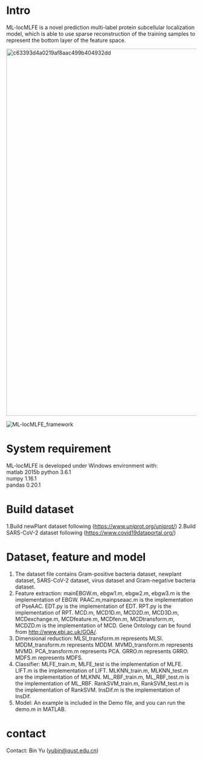 # Intro  
ML-locMLFE is a novel prediction multi-label protein subcellular localization  model, which is able to use sparse reconstruction of the training samples to represent the bottom layer of the feature space. 

<img width="969" alt="c63393d4a0219af8aac499b404932dd" src="https://user-images.githubusercontent.com/38091066/132985236-e927b394-aef5-45b2-a729-937c24352d7e.png">

![ML-locMLFE_framework](https://user-images.githubusercontent.com/38091066/140920649-094b9ac1-887b-4e82-8154-75e77b779912.png)



# System requirement  
ML-locMLFE is developed under Windows environment with:  
matlab 2015b
python  3.6.1  
numpy  1.16.1  
pandas  0.20.1   

# Build dataset
1.Build newPlant dataset following (https://www.uniprot.org/uniprot/)
2.Build SARS-CoV-2 dataset following (https://www.covid19dataportal.org/)

# Dataset, feature and model
1. The dataset file contains Gram-positive bacteria dataset, newplant dataset, SARS-CoV-2 dataset, virus dataset and Gram-negative bacteria dataset.
2. Feature extraction: mainEBGW.m, ebgw1.m, ebgw2.m, ebgw3.m  is the implementation of EBGW. PAAC.m,mainpseaac.m is the implementation of PseAAC. EDT.py is the implementation of EDT. RPT.py is the implementation of RPT. MCD.m, MCD1D.m, MCD2D.m, MCD3D.m, MCDexchange.m, MCDfeature.m, MCDfen.m, MCDtransform.m, MCDZD.m is the implementation of MCD. Gene Ontology can be found from http://www.ebi.ac.uk/GOA/.
3. Dimensional reduction: MLSI_transform.m represents MLSI. MDDM_transform.m represents MDDM. MVMD_transform.m represents MVMD. PCA_transform.m represents PCA. GRRO.m represents GRRO. MDFS.m represents MDFS.
4. Classifier: MLFE_train.m, MLFE_test is the implementation of MLFE. LIFT.m is the implementation of LIFT. MLKNN_train.m, MLKNN_test.m are the implementation of MLKNN. ML_RBF_train.m, ML_RBF_test.m is the implementation of ML_RBF. RankSVM_train.m, RankSVM_test.m is the implementation of RankSVM. InsDif.m is the implementation of InsDif.
5. Model: An example is included in the Demo file, and you can run the demo.m in MATLAB.

# contact   
Contact: 
Bin Yu  (yubin@qust.edu.cn)

